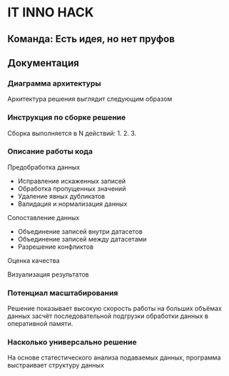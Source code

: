 # IT INNO HACK
## Команда: Есть идея, но нет пруфов
## Документация

### Диаграмма архитектуры
Архитектура решения выглядит следующим образом

### Инструкция по сборке решение
Сборка выполняется в N действий:
1.
2.
3.

### Описание работы кода
Предобработка данных
 - Исправление искаженных записей
 - Обработка пропущенных значений
 - Удаление явных дубликатов
 - Валидация и нормализация данных
   
Сопоставление данных
 - Объединение записей внутри датасетов 
 - Объединение записей между датасетами
 - Разрешение конфликтов
   
Оценка качества

Визуализация результатов


### Потенциал масштабирования
Решение показывает высокую скорость работы на больших объёмах данных засчёт последовательной подгрузки обработки данных в оперативной памяти.

### Насколько универсально решение
На основе статестического анализа подаваемых данных, программа выстраивает структуру данных
